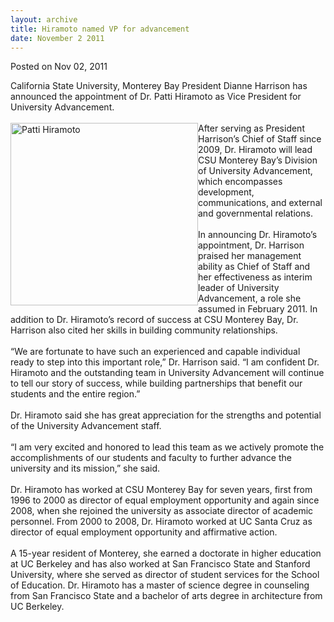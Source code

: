 ```yaml
---
layout: archive
title: Hiramoto named VP for advancement
date: November 2 2011
---
```





<span class="date">Posted on Nov 02, 2011    </span>
<p>California State University, Monterey Bay President Dianne
Harrison has announced the appointment of Dr. Patti Hiramoto as
Vice President for University Advancement.<br>
<br>
<img alt="Patti Hiramoto" src="http://news.csumb.edu/sites/default/files/65/attachments/news/images/hiramoto_image_small.jpg" style="float:left; width:300px; height:292px">After serving as
President Harrison&#x2019;s Chief of Staff since 2009, Dr. Hiramoto will
lead CSU Monterey Bay&#x2019;s Division of University Advancement, which
encompasses development, communications, and external and
governmental relations.<br>
<br>
In announcing Dr. Hiramoto&#x2019;s appointment, Dr. Harrison praised her
management ability as Chief of Staff and her effectiveness as
interim leader of University Advancement, a role she assumed in
February 2011. In addition to Dr. Hiramoto&#x2019;s record of success at
CSU Monterey Bay, Dr. Harrison also cited her skills in building
community relationships.<br>
<br>
&#x201C;We are fortunate to have such an experienced and capable
individual ready to step into this important role,&#x201D; Dr. Harrison
said. &#x201C;I am confident Dr. Hiramoto and the outstanding team in
University Advancement will continue to tell our story of success,
while building partnerships that benefit our students and the
entire region.&#x201D;<br>
<br>
Dr. Hiramoto said she has great appreciation for the strengths and
potential of the University Advancement staff.<br>
<br>
&#x201C;I am very excited and honored to lead this team as we actively
promote the accomplishments of our students and faculty to further
advance the university and its mission,&#x201D; she said.<br>
<br>
Dr. Hiramoto has worked at CSU Monterey Bay for seven years, first
from 1996 to 2000 as director of equal employment opportunity and
again since 2008, when she rejoined the university as associate
director of academic personnel. From 2000 to 2008, Dr. Hiramoto
worked at UC Santa Cruz as director of equal employment opportunity
and affirmative action.<br>
<br>
A 15-year resident of Monterey, she earned a doctorate in higher
education at UC Berkeley and has also worked at San Francisco State
and Stanford University, where she served as director of student
services for the School of Education. Dr. Hiramoto has a master of
science degree in counseling from San Francisco State and a
bachelor of arts degree in architecture from UC Berkeley.</br></br></br></br></br></br></br></br></br></br></br></br></img></br></br></p>





